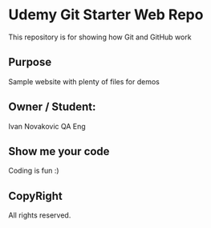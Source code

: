# Udemy Git Starter Web Repo

This repository is for showing how Git and GitHub work

## Purpose

Sample website with plenty of files for demos

## Owner / Student: 

Ivan Novakovic QA Eng

## Show me your code

Coding is fun :)

## CopyRight

All rights reserved.
